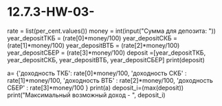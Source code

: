 # 12.7.3-HW-03-

rate = list(per_cent.values())
money = int(input("Сумма для депозита: "))
year_depositТКБ = (rate[0]*money/100)
year_depositСКБ = (rate[1]*money/100)
year_depositВТБ = (rate[2]*money/100)
year_depositСБЕР = (rate[3]*money/100)
deposit =[year_depositТКБ, year_depositСКБ, year_depositВТБ, year_depositСБЕР]
print(deposit)


a= {'доходность ТКБ': rate[0]*money/100, 'доходность СКБ' : rate[1]*money/100, 'доходность ВТБ' : rate[2]*money/100, 'доходность СБЕР' : rate[3]*money/100  }
print(a)
deposit_i=(max(deposit))
print("Максимальный возможный доход -  ", deposit_i)
